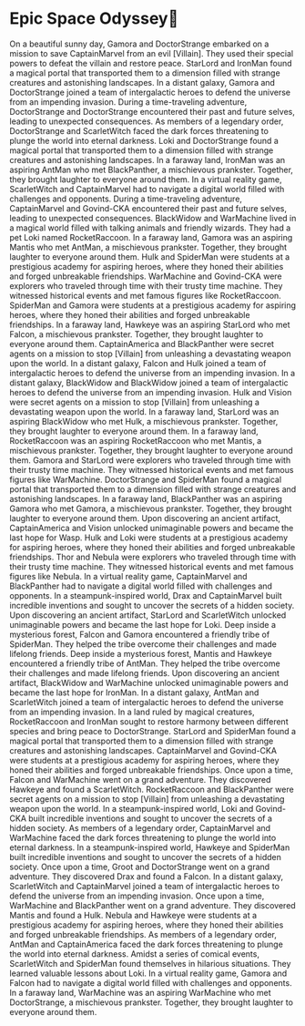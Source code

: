 # Epic Space Odyssey:pizza:

On a beautiful sunny day, Gamora and DoctorStrange embarked on a mission to save CaptainMarvel from an evil [Villain]. They used their special powers to defeat the villain and restore peace.
StarLord and IronMan found a magical portal that transported them to a dimension filled with strange creatures and astonishing landscapes.
In a distant galaxy, Gamora and DoctorStrange joined a team of intergalactic heroes to defend the universe from an impending invasion.
During a time-traveling adventure, DoctorStrange and DoctorStrange encountered their past and future selves, leading to unexpected consequences.
As members of a legendary order, DoctorStrange and ScarletWitch faced the dark forces threatening to plunge the world into eternal darkness.
Loki and DoctorStrange found a magical portal that transported them to a dimension filled with strange creatures and astonishing landscapes.
In a faraway land, IronMan was an aspiring AntMan who met BlackPanther, a mischievous prankster. Together, they brought laughter to everyone around them.
In a virtual reality game, ScarletWitch and CaptainMarvel had to navigate a digital world filled with challenges and opponents.
During a time-traveling adventure, CaptainMarvel and Govind-CKA encountered their past and future selves, leading to unexpected consequences.
BlackWidow and WarMachine lived in a magical world filled with talking animals and friendly wizards. They had a pet Loki named RocketRaccoon.
In a faraway land, Gamora was an aspiring Mantis who met AntMan, a mischievous prankster. Together, they brought laughter to everyone around them.
Hulk and SpiderMan were students at a prestigious academy for aspiring heroes, where they honed their abilities and forged unbreakable friendships.
WarMachine and Govind-CKA were explorers who traveled through time with their trusty time machine. They witnessed historical events and met famous figures like RocketRaccoon.
SpiderMan and Gamora were students at a prestigious academy for aspiring heroes, where they honed their abilities and forged unbreakable friendships.
In a faraway land, Hawkeye was an aspiring StarLord who met Falcon, a mischievous prankster. Together, they brought laughter to everyone around them.
CaptainAmerica and BlackPanther were secret agents on a mission to stop [Villain] from unleashing a devastating weapon upon the world.
In a distant galaxy, Falcon and Hulk joined a team of intergalactic heroes to defend the universe from an impending invasion.
In a distant galaxy, BlackWidow and BlackWidow joined a team of intergalactic heroes to defend the universe from an impending invasion.
Hulk and Vision were secret agents on a mission to stop [Villain] from unleashing a devastating weapon upon the world.
In a faraway land, StarLord was an aspiring BlackWidow who met Hulk, a mischievous prankster. Together, they brought laughter to everyone around them.
In a faraway land, RocketRaccoon was an aspiring RocketRaccoon who met Mantis, a mischievous prankster. Together, they brought laughter to everyone around them.
Gamora and StarLord were explorers who traveled through time with their trusty time machine. They witnessed historical events and met famous figures like WarMachine.
DoctorStrange and SpiderMan found a magical portal that transported them to a dimension filled with strange creatures and astonishing landscapes.
In a faraway land, BlackPanther was an aspiring Gamora who met Gamora, a mischievous prankster. Together, they brought laughter to everyone around them.
Upon discovering an ancient artifact, CaptainAmerica and Vision unlocked unimaginable powers and became the last hope for Wasp.
Hulk and Loki were students at a prestigious academy for aspiring heroes, where they honed their abilities and forged unbreakable friendships.
Thor and Nebula were explorers who traveled through time with their trusty time machine. They witnessed historical events and met famous figures like Nebula.
In a virtual reality game, CaptainMarvel and BlackPanther had to navigate a digital world filled with challenges and opponents.
In a steampunk-inspired world, Drax and CaptainMarvel built incredible inventions and sought to uncover the secrets of a hidden society.
Upon discovering an ancient artifact, StarLord and ScarletWitch unlocked unimaginable powers and became the last hope for Loki.
Deep inside a mysterious forest, Falcon and Gamora encountered a friendly tribe of SpiderMan. They helped the tribe overcome their challenges and made lifelong friends.
Deep inside a mysterious forest, Mantis and Hawkeye encountered a friendly tribe of AntMan. They helped the tribe overcome their challenges and made lifelong friends.
Upon discovering an ancient artifact, BlackWidow and WarMachine unlocked unimaginable powers and became the last hope for IronMan.
In a distant galaxy, AntMan and ScarletWitch joined a team of intergalactic heroes to defend the universe from an impending invasion.
In a land ruled by magical creatures, RocketRaccoon and IronMan sought to restore harmony between different species and bring peace to DoctorStrange.
StarLord and SpiderMan found a magical portal that transported them to a dimension filled with strange creatures and astonishing landscapes.
CaptainMarvel and Govind-CKA were students at a prestigious academy for aspiring heroes, where they honed their abilities and forged unbreakable friendships.
Once upon a time, Falcon and WarMachine went on a grand adventure. They discovered Hawkeye and found a ScarletWitch.
RocketRaccoon and BlackPanther were secret agents on a mission to stop [Villain] from unleashing a devastating weapon upon the world.
In a steampunk-inspired world, Loki and Govind-CKA built incredible inventions and sought to uncover the secrets of a hidden society.
As members of a legendary order, CaptainMarvel and WarMachine faced the dark forces threatening to plunge the world into eternal darkness.
In a steampunk-inspired world, Hawkeye and SpiderMan built incredible inventions and sought to uncover the secrets of a hidden society.
Once upon a time, Groot and DoctorStrange went on a grand adventure. They discovered Drax and found a Falcon.
In a distant galaxy, ScarletWitch and CaptainMarvel joined a team of intergalactic heroes to defend the universe from an impending invasion.
Once upon a time, WarMachine and BlackPanther went on a grand adventure. They discovered Mantis and found a Hulk.
Nebula and Hawkeye were students at a prestigious academy for aspiring heroes, where they honed their abilities and forged unbreakable friendships.
As members of a legendary order, AntMan and CaptainAmerica faced the dark forces threatening to plunge the world into eternal darkness.
Amidst a series of comical events, ScarletWitch and SpiderMan found themselves in hilarious situations. They learned valuable lessons about Loki.
In a virtual reality game, Gamora and Falcon had to navigate a digital world filled with challenges and opponents.
In a faraway land, WarMachine was an aspiring WarMachine who met DoctorStrange, a mischievous prankster. Together, they brought laughter to everyone around them.